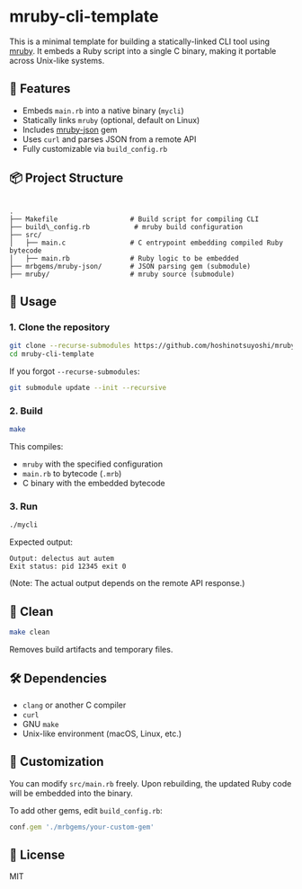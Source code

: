 # mruby-cli-template

This is a minimal template for building a statically-linked CLI tool using [mruby](https://github.com/mruby/mruby). It embeds a Ruby script into a single C binary, making it portable across Unix-like systems.

## 🔧 Features

- Embeds `main.rb` into a native binary (`mycli`)
- Statically links `mruby` (optional, default on Linux)
- Includes [mruby-json](https://github.com/mattn/mruby-json) gem
- Uses `curl` and parses JSON from a remote API
- Fully customizable via `build_config.rb`

## 📦 Project Structure

```

.
├── Makefile                  # Build script for compiling CLI
├── build\_config.rb           # mruby build configuration
├── src/
│   ├── main.c                # C entrypoint embedding compiled Ruby bytecode
│   ├── main.rb               # Ruby logic to be embedded
├── mrbgems/mruby-json/       # JSON parsing gem (submodule)
├── mruby/                    # mruby source (submodule)

````

## 🚀 Usage

### 1. Clone the repository

```sh
git clone --recurse-submodules https://github.com/hoshinotsuyoshi/mruby-cli-template.git
cd mruby-cli-template
````

If you forgot `--recurse-submodules`:

```sh
git submodule update --init --recursive
```

### 2. Build

```sh
make
```

This compiles:

* `mruby` with the specified configuration
* `main.rb` to bytecode (`.mrb`)
* C binary with the embedded bytecode

### 3. Run

```sh
./mycli
```

Expected output:

```
Output: delectus aut autem
Exit status: pid 12345 exit 0
```

(Note: The actual output depends on the remote API response.)

## 🧹 Clean

```sh
make clean
```

Removes build artifacts and temporary files.

## 🛠 Dependencies

* `clang` or another C compiler
* `curl`
* GNU `make`
* Unix-like environment (macOS, Linux, etc.)

## 🧪 Customization

You can modify `src/main.rb` freely. Upon rebuilding, the updated Ruby code will be embedded into the binary.

To add other gems, edit `build_config.rb`:

```ruby
conf.gem './mrbgems/your-custom-gem'
```

## 📄 License

MIT
